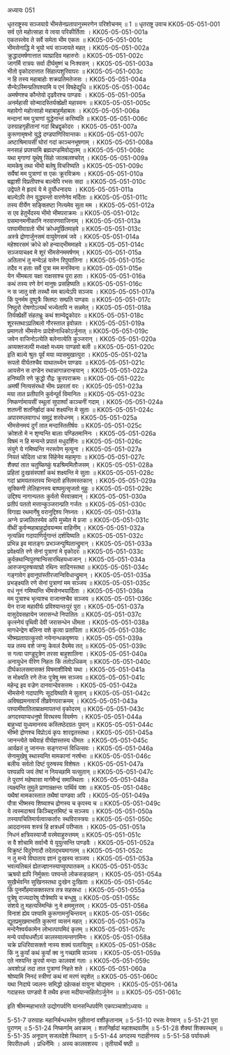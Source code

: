 अध्यायः 051

धृतराष्ट्रस्य सञ्जयाग्रे भीमसेनप्रतापानुस्मरणेन परिशोचनम् ॥ 1 ॥
धृतराष्ट्र उवाच 	KK05-05-051-001  
सर्व एते महोत्साहा ये त्वया परिकीर्तिताः ।	KK05-05-051-001a  
एकतस्त्वेव ते सर्वे समेता भीम एकतः ॥	KK05-05-051-001c  
भीमसेनाद्धि मे भूयो भयं सञ्जायते महत् ।	KK05-05-051-002a  
क्रुद्धादमर्षणात्तात व्याघ्रादिव महारुरोः ॥	KK05-05-051-002c  
जागर्मि रात्रयः सर्वा दीर्घमुष्णं च निःश्वसन् ।	KK05-05-051-003a  
भीतो वृकोदरात्तात सिंहात्पशुरिवापरः ॥	KK05-05-051-003c  
न हि तस्य महाबाहोः शक्रप्रतिमतेजसः ।	KK05-05-051-004a  
सैन्येऽस्मिन्प्रतिपश्यामि य एनं विषहेद्युधि ॥	KK05-05-051-004c  
अमर्षणश्च कौन्तेयो दृढवैरश्च पाण्डवः ।	KK05-05-051-005a  
अनर्महासी सोन्मादस्तिर्यक्प्रेक्षी महास्वनः ॥	KK05-05-051-005c  
महावेगो महोत्साहो महाबाहुर्महाबलः ।	KK05-05-051-006a  
मन्दानां मम पुत्राणां युद्धेनान्तं करिष्यति ॥	KK05-05-051-006c  
उरुग्राहगृहीतानां गदां बिभ्रद्वृकोदरः ।	KK05-05-051-007a  
कुरूणामृषभो युद्धे दण्डपाणिरिवान्तकः ॥	KK05-05-051-007c  
अष्टाश्रिमायसीं घोरां गदां काञ्चनभूषणाम् ।	KK05-05-051-008a  
मनसाहं प्रपश्यामि ब्रह्मदण्डमिवोद्यतम् ॥	KK05-05-051-008c  
यथा मृगाणां यूथेषु सिंहो जातबलश्चरेत् ।	KK05-05-051-009a  
मामकेषु तथा भीमो बलेषु विचरिष्यति ॥	KK05-05-051-009c  
सर्वेषां मम पुत्राणां स एकः क्रूरविक्रमः ।	KK05-05-051-010a  
बह्वाशी विप्रतीपश्च बाल्येपि रभसः सदा ॥	KK05-05-051-010c  
उद्वेपते मे हृदयं ये मे दुर्योधनादयः ।	KK05-05-051-011a  
बाल्येऽपि तेन युद्ध्यन्तो वारणेनेव मर्दिताः ॥	KK05-05-051-011c  
तस्य वीर्येण सङ्क्लिष्टा नित्यमेव सुता मम ।	KK05-05-051-012a  
स एव हेतुर्भेदस्य भीमो भीमपराक्रमः ॥	KK05-05-051-012c  
ग्रसमानमनीकानि नरवारणवाजिनाम् ।	KK05-05-051-013a  
पश्यामीवाग्रतो भीमं क्रोधमूर्छितमाहवे ॥	KK05-05-051-013c  
अस्त्रे द्रोणार्जुनसमं वायुवेगसमं जवे ।	KK05-05-051-014a  
महेश्वरसमं क्रोधे को हन्याद्भीममाहवे ॥	KK05-05-051-014c  
सञ्जयाचक्ष्व मे शूरं भीमसेनममर्षणम् । 	KK05-05-051-015a  
अतिलाभं तु मन्येऽहं यत्तेन रिपुघातिना । 	KK05-05-051-015c  
तदैव न हताः सर्वे पुत्रा मम मनस्विना ॥	KK05-05-051-015e  
येन भीमबला यक्षा राक्षसाश्च पुरा हताः ।	KK05-05-051-016a  
कथं तस्य रणे वेगं मानुषः प्रसहिष्यति ॥	KK05-05-051-016c  
न स जातु वशे तस्थौ मम बाल्येऽपि सञ्जय ।	KK05-05-051-017a  
किं पुनर्मम दुष्पुत्रैः क्लिष्टः सम्प्रति पाण्डवः ॥	KK05-05-051-017c  
निष्ठुरो रोषणोऽत्यर्थं भज्येतापि न सन्नमेत् ।	KK05-05-051-018a  
तिर्यक्प्रेक्षीं संहतभ्रूः कथं शाम्येद्वृकोदरः ॥	KK05-05-051-018c  
शूरस्तथाऽप्रतिबलो गौरस्ताल इवोन्नतः ।	KK05-05-051-019a  
प्रमाणतो भीमसेनः प्रादेशेनाधिकोऽर्जुनात् ॥	KK05-05-051-019c  
जवेन वाजिनोऽत्येति बलेनात्येति कुञ्जरान् ।	KK05-05-051-020a  
अव्यक्तजल्पी मध्वक्षो मध्यमः पाण्डवो बली ॥	KK05-05-051-020c  
इति बाल्ये श्रुतः पूर्वं मया व्यासमुखात्पुरा ।	KK05-05-051-021a  
रूपतो वीर्यतश्चैव याथातथ्येन पाण्डवः ॥	KK05-05-051-021c  
आयसेन स दण्डेन रथान्नागान्नरान्हयान् ।	KK05-05-051-022a  
हनिष्यति रणे क्रुद्धो रौद्रः क्रूरपराक्रमः ॥	KK05-05-051-022c  
अमर्षी नित्यसंरब्धो भीमः प्रहरतां वरः ।	KK05-05-051-023a  
मया तात प्रतीपानि कुर्वन्पूर्वं विमानितः ॥	KK05-05-051-023c  
निष्कर्णामायसीं स्थूलां सुपार्श्वां काञ्चनीं गदाम् ।	KK05-05-051-024a  
शतघ्नीं शतनिर्ह्रादां कथं शक्ष्यन्ति मे सुताः ॥	KK05-05-051-024c  
अपारमप्लवागाधं समुद्रं शरवेधनम् ।	KK05-05-051-025a  
भीमसेनमयं दुर्गं तात मन्दास्तितीर्षवः ॥	KK05-05-051-025c  
क्रोशतो मे न शृण्वन्ति बालाः पण्डितमानिनः ।	KK05-05-051-026a  
विषमं न हि मन्यन्ते प्रपातं मधुदर्शिनः ॥	KK05-05-051-026c  
संयुगे ये गमिष्यन्ति नररूपेण मृत्युना ।	KK05-05-051-027a  
नियतं चोदिता धात्रा सिंहेनेव महामृगाः ॥	KK05-05-051-027c  
शैक्यां तात चतुष्किष्कुं षडश्रिममितौजसम् ।	KK05-05-051-028a  
प्रहितां दुःखसंस्पर्शां कथं शक्ष्यन्ति मे सुताः ॥	KK05-05-051-028c  
गदां भ्रामयतस्तस्य भिन्दतो हस्तिमस्तकान् ।	KK05-05-051-029a  
सृक्किणी लेलिहानस्य बाष्पमुत्सृजतो मुहुः ॥	KK05-05-051-029c  
उद्दिश्य नागान्पततः कुर्वतो भैरवान्रवान् ।	KK05-05-051-030a  
प्रतीपं पततो मत्तान्कुञ्जरान्प्रति गर्जतः ॥	KK05-05-051-030c  
विगाह्य रथमार्गेषु वरानुद्दिश्य निघ्नतः ।	KK05-05-051-031a  
अग्नेः प्रज्वलितस्येव अपि मुच्येत मे प्रजा ॥	KK05-05-051-031c  
वीथीं कुर्वन्महाबाहुर्द्रावयन्मम वाहिनीम् ।	KK05-05-051-032a  
नृत्यन्निव गदापाणिर्युगान्तं दर्शयिष्यति ॥	KK05-05-051-032c  
प्रभिन्न इव मातङ्गः प्रभञ्जन्पुष्पितान्द्रुमान् ।	KK05-05-051-033a  
प्रवेक्ष्यति रणे सेनां पुत्राणां मे वृकोदरः ॥	KK05-05-051-033c  
कुर्वन्रथान्विपुरुषान्विसारथिहयध्वजान् ।	KK05-05-051-034a  
आरुजन्पुरुषव्याघ्रो रथिनः सादिनस्तथा ॥	KK05-05-051-034c  
गङ्गावेग इवानूपांस्तीरजान्विविधान्द्रुमान् ।	KK05-05-051-035a  
प्रभङ्क्ष्यति रणे सेनां पुत्राणां मम सञ्जय ॥	KK05-05-051-035c  
वधं नूनं गमिष्यन्ति भीमसेनभयार्दिताः ।	KK05-05-051-036a  
मम पुत्राश्च भृत्याश्च राजानश्चैव सञ्जय ॥	KK05-05-051-036c  
येन राजा महावीर्यः प्रविश्यान्तःपुरं पुरा ।	KK05-05-051-037a  
वासुदेवसहायेन जरासन्धो निपातितः ॥	KK05-05-051-037c  
कृत्स्नेयं पृथिवी देवी जरासन्धेन धीमता ।	KK05-05-051-038a  
मागधेन्द्रेण बलिना वशे कृत्वा प्रतापिता ॥	KK05-05-051-038c  
भीष्मप्रतापात्कुरवो नयेनान्धकवृष्णयः ।	KK05-05-051-039a  
यन्न तस्य वशे जग्मुः केवलं दैवमेव तत् ॥	KK05-05-051-039c  
स गत्वा पाण्डुपुत्रेण तरसा बाहुशालिना ।	KK05-05-051-040a  
अनायुधेन वीरेण निहतः किं ततोऽधिकम् ॥	KK05-05-051-040c  
दीर्घकालसमासक्तं विषमाशीविषो यथा ।	KK05-05-051-041a  
स मोक्ष्यति रणे तेजः पुत्रेषु मम सञ्जय ॥	KK05-05-051-041c  
महेन्द्र इव वज्रेण दानवान्देवसत्तमः ।	KK05-05-051-042a  
भीमसेनो गदापाणिः सूदयिष्यति मे सुतान् ॥	KK05-05-051-042c  
अविषह्यमनावार्यं तीव्रवेगपराक्रमम् ।	KK05-05-051-043a  
पश्यामीवातिताम्राक्षमापतन्तं वृकोदरम् ॥	KK05-05-051-043c  
अगदस्याप्यधनुषो विरथस्य विवर्मणः ।	KK05-05-051-044a  
बाहुभ्यां युध्यमानस्य कस्तिष्ठेदग्रतः पुमान् ॥	KK05-05-051-044c  
भीष्मो द्रोणश्च विप्रोऽयं कृपः शारद्वतस्तथा ।	KK05-05-051-045a  
जानन्त्येते यथैवाहं वीर्यज्ञस्तस्य धीमतः ॥	KK05-05-051-045c  
आर्यव्रतं तु जानन्तः सङ्गरान्तं विधित्सवः ।	KK05-05-051-046a  
सेनामुखेषु स्थास्यन्ति मामकानां नरर्षभाः ॥	KK05-05-051-046c  
बलीयः सर्वतो दिष्टं पुरुषस्य विशेषतः ।	KK05-05-051-047a  
पश्यन्नपि जयं तेषां न नियच्छामि यत्सुतान् ॥	KK05-05-051-047c  
ते पुराणं महेष्वासा मार्गमैन्द्रं समास्थिताः ।	KK05-05-051-048a  
त्यक्ष्यन्ति तुमुले प्राणान्रक्षन्तः पार्थिवं यशः ॥	KK05-05-051-048c  
यथैषां मामकास्तात तथैषां पाण्डवा अपि ।	KK05-05-051-049a  
पौत्रा भीष्मस्य शिष्याश्च द्रोणस्य च कृपस्य च ॥	KK05-05-051-049c  
ये त्वस्मदाश्रयं किञ्चिद्दत्तमिष्टं च सञ्जय ।	KK05-05-051-050a  
तस्यापचितिमार्यत्वात्कर्तारः स्थविरास्त्रयः ॥	KK05-05-051-050c  
आददानस्य शस्त्रं हि क्षत्रधर्मं परीप्सतः ।	KK05-05-051-051a  
निधनं क्षत्रियस्याजौ वरमेवाहुरुत्तमम् ॥	KK05-05-051-051c  
स वै शोचामि सर्वान्वै ये युयुत्सन्ति पाण्डवैः ।	KK05-05-051-052a  
विक्रुष्टं विदुरेणादौ तदेतद्भयमागतम् ॥	KK05-05-051-052c  
न तु मन्ये विघाताय ज्ञानं दुःखस्य सञ्जय ।	KK05-05-051-053a  
भवत्यतिबलं ह्येतज्ज्ञानस्याप्युपघातकम् ॥	KK05-05-051-053c  
ऋषयो ह्यपि निर्मुक्ताः पश्यन्तो लोकसङ्ग्रहान् ।	KK05-05-051-054a  
सुखैर्भवन्ति सुखिनस्तथा दुःखेन दुःखिताः ॥	KK05-05-051-054c  
किं पुनर्मोहमासक्तस्तत्र तत्र सहस्रधा ।	KK05-05-051-055a  
पुत्रेषु राज्यदारेषु पौत्रेष्वपि च बन्धुषु ॥	KK05-05-051-055c  
संशये तु महत्यस्मिन्किं नु मे क्षममुत्तरम् ।	KK05-05-051-056a  
विनाशं ह्येव पश्यामि कुरूणामनुचिन्तयन् ॥	KK05-05-051-056c  
द्यूतप्रमुखमाभाति कुरूणां व्यसनं महत् ।	KK05-05-051-057a  
मन्देनैश्वर्यकामेन लोभात्पापमिदं कृतम् ॥	KK05-05-051-057c  
मन्ये पर्यायधर्मोऽयं कालस्यात्यन्तगामिनः ।	KK05-05-051-058a  
चक्रे प्रधिरिवासक्तो नास्य शक्यं पलायितुम् ॥	KK05-05-051-058c  
किं नु कुर्यां कथं कुर्यां क्व नु गच्छामि सञ्जय ।	KK05-05-051-059a  
एते नश्यन्ति कुरवो मन्दाः कालवशं गताः ॥	KK05-05-051-059c  
अवशोऽहं तदा तात पुत्राणां निहते शते ।	KK05-05-051-060a  
श्रोष्यामि निनदं स्त्रीणां कथं मां मरणं स्पृशेत् ॥	KK05-05-051-060c  
यथा निदाघे ज्वलनः समिद्धो दहेत्कक्षं वायुना चोद्यमानः ।	KK05-05-051-061a  
गदाहस्तः पाण्डवो वै तथैव हन्ता मदीयान्सहितोऽर्जुनेन ॥ ॥	KK05-05-051-061c  

इति श्रीमन्महाभारते उद्योगपर्वणि यानसन्धिपर्वणि एकपञ्चाशोऽध्यायः ॥

5-51-7 उरुग्राहः महानिर्बन्धस्तेन गृहीतानां वशीकृतानाम् ॥ 5-51-10 रभसः वेगवान् ॥ 5-51-21 पुरा पुराणम् ॥ 5-51-24 निष्कर्णाम् अवक्राम् । शतनिर्ह्रादां महाशब्दवतीम् ॥ 5-51-28 शैक्यां शिक्यस्थाम् ॥ 5-51-35 अनूपान् सजलदेशे स्थितान् ॥ 5-51-44 अगदस्य गदाहीनस्य ॥ 5-51-58 पर्यायधर्मः विपरीतधर्मः । प्रधिर्नेमिः । अस्य कालवशस्य । तृतीयार्थे षष्ठी ॥
